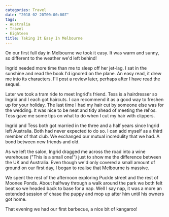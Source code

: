 ```yaml
---
categories: Travel
date: "2018-02-20T00:00:00Z"
tags:
- Australia
- Travel
- Eighteen
title: Taking It Easy In Melbourne
---
```

On our first full day in Melbourne we took it easy. It was warm and sunny, so different to the weather we'd left behind!

Ingrid needed more time than me to sleep off her jet-lag. I sat in the sunshine and read the book I'd ignored on the plane. An easy read, it drew me into its characters. I'll post a review later, perhaps after I have read the sequel.

Later we took a tram ride to meet Ingrid's friend. Tess is a hairdresser so Ingrid and I each got haircuts. I can recommend it as a good way to freshen up for your holiday. The last time I had my hair cut by someone else was for the wedding. It was nice to be neat and tidy ahead of meeting the rel'os. Tess gave me some tips on what to do when I cut my hair with clippers.

Ingrid and Tess both got married in the three and a half years since Ingrid left Australia. Both had never expected to do so. I can add myself as a third member of that club. We exchanged our mutual incredulity that we had. A bond between new friends and old.

As we left the salon, Ingrid dragged me across the road into a wine warehouse ("This is a small one!") just to show me the difference between the UK and Australia. Even though we'd only covered a small amount of ground on our first day, I began to realise that Melbourne is massive.

We spent the rest of the afternoon exploring Puckle street and the rest of Moonee Ponds. About halfway through a walk around the park we both felt beat so we headed back to base for a nap. Well I say nap, it was a more an extended session of chase the puppy and mop up after him until his owners got home.

That evening we had our first barbecue, a nice bit of kangaroo!

